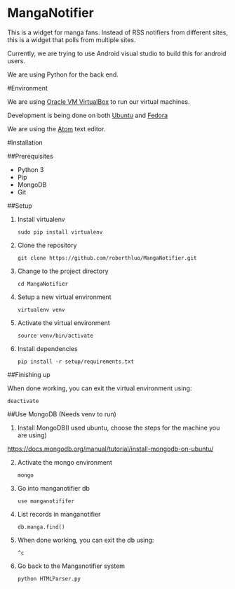 # MangaNotifier
This is a widget for manga fans. Instead of RSS notifiers from different sites, this is a widget that polls from multiple sites.

Currently, we are trying to use Android visual studio to build this for android users.

We are using Python for the back end.

#Environment

We are using [Oracle VM VirtualBox](https://www.virtualbox.org) to run our virtual machines.

Development is being done on both [Ubuntu](https://www.ubuntu.com) and [Fedora](https://getfedora.org)

We are using the [Atom](https://atom.io/) text editor.

#Installation

##Prerequisites
* Python 3
* Pip
* MongoDB
* Git

##Setup

1. Install virtualenv

    ```sudo pip install virtualenv```

2. Clone the repository

    ```git clone https://github.com/roberthluo/MangaNotifier.git```

3. Change to the project directory

    ```cd MangaNotifier```

4. Setup a new virtual environment

    ```virtualenv venv```

5. Activate the virtual environment

    ```source venv/bin/activate```

6. Install dependencies

    ```pip install -r setup/requirements.txt```


##Finishing up

When done working, you can exit the virtual environment using:

    deactivate

##Use MongoDB (Needs venv to run)
1. Install MongoDB(I used ubuntu, choose the steps for the machine you are using)

https://docs.mongodb.org/manual/tutorial/install-mongodb-on-ubuntu/

2. Activate the mongo environment

    ```mongo```

3. Go into manganotifier db

    ```use manganotififer```

4. List records in manganotifier

    ```db.manga.find()```

5. When done working, you can exit the db using:

    ```^c```
6. Go back to the Manganotifier system

    ```python HTMLParser.py```


